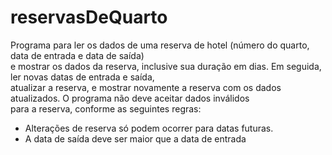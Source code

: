# reservasDeQuarto
 Programa para ler os dados de uma reserva de hotel (número do quarto, data de entrada e data de saída)</br>
 e mostrar os dados da reserva, inclusive sua duração em dias. Em seguida, ler novas datas de entrada e saída,</br>
 atualizar a reserva, e mostrar novamente a reserva com os dados atualizados. O programa não deve aceitar dados inválidos</br>
 para a reserva, conforme as seguintes regras:</br>
 - Alterações de reserva só podem ocorrer para datas futuras.</br>
 - A data de saída deve ser maior que a data de entrada

